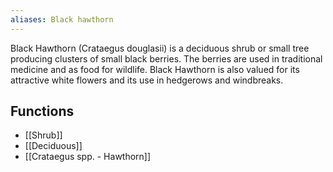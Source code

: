 ```yaml
---
aliases: Black hawthorn
---
```

Black Hawthorn (Crataegus douglasii) is a deciduous shrub or small tree producing clusters of small black berries. The berries are used in traditional medicine and as food for wildlife. Black Hawthorn is also valued for its attractive white flowers and its use in hedgerows and windbreaks.
## Functions
- [[Shrub]]
- [[Deciduous]]
- [[Crataegus spp. - Hawthorn]]

